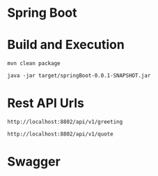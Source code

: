 # Spring Boot

# Build and Execution
   
    mvn clean package
    
    java -jar target/springBoot-0.0.1-SNAPSHOT.jar

# Rest API Urls
    http://localhost:8802/api/v1/greeting

    http://localhost:8802/api/v1/quote

# Swagger
